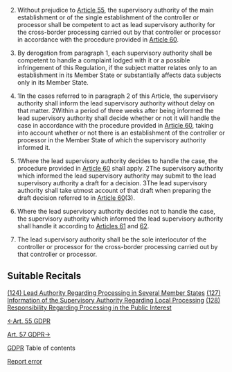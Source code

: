 


2. Without prejudice to [Article 55](https://gdpr-info.eu/art-55-gdpr/), the supervisory authority of the main establishment or of the single establishment of the controller or processor shall be competent to act as lead supervisory authority for the cross-border processing carried out by that controller or processor in accordance with the procedure provided in [Article 60](https://gdpr-info.eu/art-60-gdpr/).

4. By derogation from paragraph 1, each supervisory authority shall be competent to handle a complaint lodged with it or a possible infringement of this Regulation, if the subject matter relates only to an establishment in its Member State or substantially affects data subjects only in its Member State.

6. 1In the cases referred to in paragraph 2 of this Article, the supervisory authority shall inform the lead supervisory authority without delay on that matter. 2Within a period of three weeks after being informed the lead supervisory authority shall decide whether or not it will handle the case in accordance with the procedure provided in [Article 60](https://gdpr-info.eu/art-60-gdpr/), taking into account whether or not there is an establishment of the controller or processor in the Member State of which the supervisory authority informed it.

8. 1Where the lead supervisory authority decides to handle the case, the procedure provided in [Article 60](https://gdpr-info.eu/art-60-gdpr/) shall apply. 2The supervisory authority which informed the lead supervisory authority may submit to the lead supervisory authority a draft for a decision. 3The lead supervisory authority shall take utmost account of that draft when preparing the draft decision referred to in [Article 60](https://gdpr-info.eu/art-60-gdpr/)(3).

10. Where the lead supervisory authority decides not to handle the case, the supervisory authority which informed the lead supervisory authority shall handle it according to [Articles 61](https://gdpr-info.eu/art-61-gdpr/) and [62](https://gdpr-info.eu/art-62-gdpr/).

12. The lead supervisory authority shall be the sole interlocutor of the controller or processor for the cross-border processing carried out by that controller or processor.




## Suitable Recitals



[(124) Lead Authority Regarding Processing in Several Member States](https://gdpr-info.eu/recitals/no-124/)
[(127) Information of the Supervisory Authority Regarding Local Processing](https://gdpr-info.eu/recitals/no-127/)
[(128) Responsibility Regarding Processing in the Public Interest](https://gdpr-info.eu/recitals/no-128/)




[←Art. 55 GDPR](https://gdpr-info.eu/art-55-gdpr/ "Art. 55 GDPR - Competence")


[Art. 57 GDPR→](https://gdpr-info.eu/art-57-gdpr/ "Art. 57 GDPR - Tasks")



[GDPR](https://gdpr-info.eu)
Table of contents


[Report error](https://gdpr-info.eu/gf/?TB_iframe=true&height=306 "Your message")

